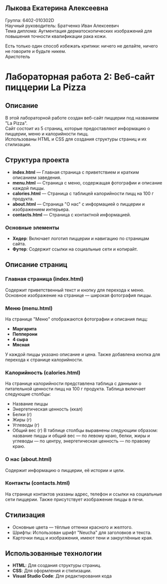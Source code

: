 ## Лыкова Екатерина Алексеевна 
Группа: 6402-010302D  
Научный руководитель: Братченко Иван Алексеевич  
Тема диплома: Аугментация дерматоскопических изображений для повышения точности квалификации рака кожи.  

Есть только один способ избежать критики: ничего не делайте, ничего не говорите и будьте никем.  
Аристотель

# Лабораторная работа 2: Веб-сайт пиццерии La Pizza

## Описание
В этой лабораторной работе создан веб-сайт пиццерии под названием "La Pizza".  
Сайт состоит из 5 страниц, которые предоставляют информацию о пиццерии, меню и калорийности пицц.    
Использованы HTML и CSS для создания структуры страниц и их стилизации.

## Структура проекта
- **index.html** — Главная страница с приветствием и кратким описанием заведения.
- **menu.html** — Страница с меню, содержащая фотографии и описание каждой пиццы.
- **calories.html** — Страница с таблицей калорийности пицц на 100 г продукта.
- **about.html** — Страница "О нас" с информацией о пиццерии и изображением интерьера.
- **contacts.html** — Страница с контактной информацией.

### Основные элементы
- **Хедер**: Включает логотип пиццерии и навигацию по страницам сайта.
- **Футер**: Содержит ссылки на социальные сети и копирайт.

## Описание страниц
### Главная страница (index.html)
Содержит приветственный текст и кнопку для перехода к меню. Основное изображение на странице — широкая фотография пиццы.

### Меню (menu.html)
На странице "Меню" отображаются фотографии и описания пицц:
- **Маргарита**
- **Пепперони**
- **4 сыра**
- **Мясная**

У каждой пиццы указано описание и цена. Также добавлена кнопка для перехода к странице калорийности.

### Калорийность (calories.html)
На странице калорийности представлена таблица с данными о питательной ценности пицц на 100 г продукта. Таблица включает следующие столбцы:
- Название пиццы
- Энергетическая ценность (ккал)
- Белки (г)
- Жиры (г)
- Углеводы (г)
- Общий вес (г)
В таблице столбцы выравнены следующим образом: название пиццы и общий вес — по левому краю, белки, жиры и углеводы — по центру, энергетическая ценность — по правому краю.

### О нас (about.html)
Содержит информацию о пиццерии, её истории и цели. 

### Контакты (contacts.html)
На странице контактов указаны адрес, телефон и ссылки на социальные сети пиццерии. Также присутствует изображение пиццы в печи.

## Стилизация
- Основные цвета — тёплые оттенки красного и желтого.
- Шрифты: Использован шрифт "Neucha" для заголовков и текста.
- Карточки пицц и изображения, имеют тени и закруглённые края.

## Использованные технологии
- **HTML**: Для создания структуры страниц.
- **CSS**: Для оформления и стилизации.
- **Visual Studio Code**: Для редактирования кода


